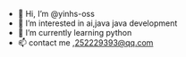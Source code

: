 - 👋 Hi, I’m @yinhs-oss
- 👀 I’m interested in ai,java java development
- 🌱 I’m currently learning python
- 📫 contact me ,252229393@qq.com

<!---
yinhs-oss/yinhs-oss is a ✨ special ✨ repository because its `README.md` (this file) appears on your GitHub profile.
You can click the Preview link to take a look at your changes.
--->
